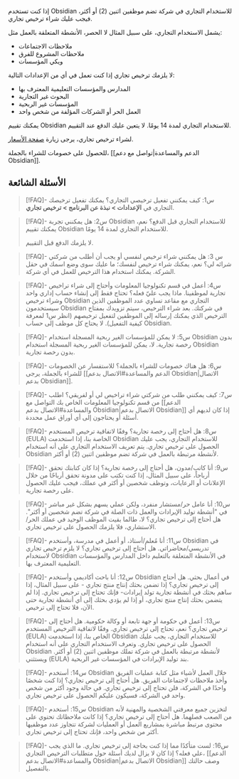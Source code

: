 إذا كنت تستخدم Obsidian للاستخدام التجاري في شركة تضم موظفين اثنين (2) أو أكثر، فيجب عليك شراء ترخيص تجاري.

يشمل الاستخدام التجاري، على سبيل المثال لا الحصر، الأنشطة المتعلقة بالعمل مثل:

- ملاحظات الاجتماعات
- ملاحظات المشروع للفرق
- ويكي المؤسسات

لا يلزمك ترخيص تجاري إذا كنت تعمل في أي من الإعدادات التالية:

- المدارس والمؤسسات التعليمية المعترف بها
- البحوث غير التجارية
- المؤسسات غير الربحية
- العمل الحر أو الشركات المؤلفة من شخص واحد

يمكنك تقييم Obsidian للاستخدام التجاري لمدة 14 يومًا. لا يتعين عليك الدفع عند التقييم.

لشراء ترخيص تجاري، يرجى زيارة [صفحة الأسعار](https://obsidian.md/pricing).

للحصول على خصومات للشراء بالجملة، [[الدعم والمساعدة|تواصل مع دعم Obsidian]].

## الأسئلة الشائعة

> [!FAQ]- س1: كيف يمكنني تفعيل ترخيصي التجاري؟
> يمكنك تفعيل ترخيصك التجاري في **الإعدادات > نبذة عن البرنامج > ترخيص تجاري**.

> [!FAQ]- س2: هل يمكنني تجربة Obsidian للاستخدام التجاري قبل الدفع؟
> نعم، يمكنك تقييم Obsidian للاستخدام التجاري لمدة 14 يومًا.
>
> لا يلزمك الدفع قبل التقييم.

> [!FAQ]- س 3: هل يمكنني شراء ترخيص لنفسي أو يجب أن أطلب من شركتي شرائه لي؟
> نعم، يمكنك شراء ترخيص لنفسك؛ ما عليك سوى وضع اسمك في حقل الشركة. يمكنك استخدام هذا الترخيص للعمل في أي شركة.

> [!FAQ]- س4: أعمل في قسم تكنولوجيا المعلومات وأحتاج إلى شراء تراخيص تجارية لموظفينا. ماذا يجب عليّ فعله؟
> تحتاج فقط إلى إنشاء حساب إداري واحد وشراء ترخيص Obsidian التجاري مع مقاعد تساوي عدد الموظفين الذين سيستخدمون Obsidian في شركتك. بعد شراء الترخيص، سيتم تزويدك بمفتاح الترخيص الذي يمكنك إرساله إلى الموظفين لتفعيل ترخيصهم (انظر س1 لمعرفة كيفية التفعيل). لا يحتاج كل موظف إلى حساب Obsidian.

> [!FAQ]- س5: لا يمكن للمؤسسات الغير ربحية المسجلة استخدام Obsidian بدون رخصة تجارية.
> لا، يمكن للمؤسسات الغير ربحية المسجلة استخدام Obsidian بدون رخصة تجارية.

> [!FAQ]- س6: هل هناك خصومات للشراء بالجملة؟
> للاستفسار عن الخصومات للشراء بالجملة، يرجى [[الدعم والمساعدة#الاتصال بدعم Obsidian|الاتصال بدعم Obsidian]].

> [!FAQ]- س7: كيف يمكنني طلب من شركتي شراء تراخيص لي أو لفريقي؟
> اطلب من قسم تكنولوجيا المعلومات الخاص بك التواصل مع [[الدعم والمساعدة#الاتصال بدعم Obsidian|الاتصال بدعم Obsidian]] إذا كان لديهم أي أسئلة أو يحتاجون إلى أي أوراق عمل محددة.

> [!FAQ]- س8: هل أحتاج إلى رخصة تجارية؟
> وفقًا لاتفاقية ترخيص المستخدم (EULA) الخاصة بنا، إذا استخدمت Obsidian للاستخدام التجاري، يجب عليك الحصول على ترخيص تجاري. يتم تعريف الاستخدام التجاري على أنه استخدام Obsidian لأنشطة مرتبطة بالعمل في شركة تضم موظفين اثنين (2) أو أكثر.

> [!FAQ]- س9: أنا كاتب/مدون، هل أحتاج إلى رخصة تجارية؟
> إذا كان كتابتك تحقق أرباحاً، على سبيل المثال، إذا كنت تكتب على مدونة تحقق أرباحًا من خلال الإعلانات أو الرعايات، وتوظف شخصين أو أكثر في عملك، فيجب عليك الحصول على رخصة تجارية.

> [!FAQ]- س10: أنا عامل حر/مستشار منفرد، ولكن عملي يسهم بشكل غير مباشر في "أنشطة توليد الإيرادات والعمل ذات الصلة في شركة تضم شخصين أو أكثر". هل أحتاج إلى ترخيص تجاري؟
> لا، طالما بقيت الموظف الوحيد في عملك الحر/الاستشاري، فلا يلزمك الحصول على ترخيص تجاري.

> [!FAQ]- س11: أنا مُعلم/أستاذ، أو أعمل في مدرسة، وأستخدم Obsidian في تدريسي/محاضراتي. هل أحتاج إلى ترخيص تجاري؟
> لا يلزم ترخيص تجاري لاستخدام Obsidian في الأنشطة المتعلقة بالتعليم داخل المدارس والمؤسسات التعليمية المعترف بها.

> [!FAQ]- س12: أنا باحث أكاديمي وأستخدم Obsidian في أعمال بحثي. هل أحتاج إلى ترخيص تجاري؟
> إذا تضمن بحثك إنتاج منتج تجاري - على سبيل المثال، إذا ساهم بحثك في أنشطة تجارية تولد إيرادات- فإنك تحتاج إلى ترخيص تجاري. إذا لم يتضمن بحثك إنتاج منتج تجاري، أو إذا لم يؤدي بحثك إلى أي أنشطة تجارية حتى الآن، فلا تحتاج إلى ترخيص.

> [!FAQ]- س13: أعمل في حكومة أو جهة تابعة أو وكالة حكومية. هل أحتاج إلى ترخيص تجاري؟
> نعم، تحتاج إلى ترخيص تجاري. وفقًا لاتفاقية الترخيص المستخدم (EULA) الخاص بنا، إذا استخدمت Obsidian للاستخدام التجاري، يجب عليك الحصول على ترخيص تجاري. وتعرف الاستخدام التجاري على أنه استخدام Obsidian لأنشطة مرتبطة بالعمل في شركة تملك موظفين اثنين (2) أو أكثر. ويستثني (EULA) بند توليد الإيرادات في المؤسسات غير الربحية.

> [!FAQ]- س14: أستخدم Obsidian خلال العمل لأشياء مثل كتابة عمليات الفريق وأخذ ملاحظات لاجتماعات الفريق. هل أحتاج إلى ترخيص تجاري؟
> إذا كنت شخصًا واحدًا في الشركة، فلن تحتاج إلى ترخيص تجاري. في حالة وجود أكثر من شخص واحد في الشركة، فسيكون عليكم الحصول على ترخيص تجاري.

> [!FAQ]- س15: أستخدم Obsidian لتخزين جميع معرفتي الشخصية والمهنية لأنه من الصعب فصلهما. هل أحتاج إلى ترخيص تجاري؟
> إذا كانت ملاحظاتك تحتوي على محتوى مرتبط مباشرة بمشاريع العمل أو العمليات لشركة تتجاوز عدد موظفيها أكثر من شخص واحد، فإنك تحتاج إلى ترخيص تجاري.

> [!FAQ]- س16: لست متأكدًا مما إذا كنت بحاجة إلى ترخيص تجاري. ما الذي يجب علي فعله؟
> إذا كان لا يزال لديك أسئلة حول متطلبات الترخيص التجاري، [[الدعم والمساعدة#الاتصال بدعم Obsidian|الاتصال بدعم Obsidian]] وصف حالتك بالتفصيل.

